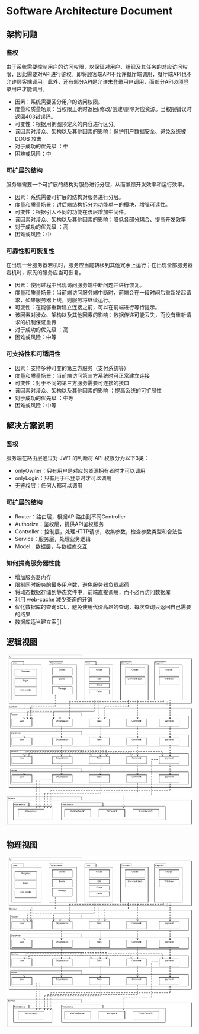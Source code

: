# Software Architecture Document

## 架构问题

### 鉴权
由于系统需要控制用户的访问权限，以保证对用户、组织及其任务的对应访问权限，因此需要对API进行鉴权。即将顾客端API不允许餐厅端调用，餐厅端API也不允许顾客端调用。此外，还有部分API是允许未登录用户调用，而部分API必须登录用户才能调用。
- 因素：系统需要区分用户的访问权限。
- 度量和质量场景：当权限正确时返回/修改/创建/删除对应资源。当权限错误时返回403错误码。
- 可变性：根据用例图预定义的内容进行区分。
- 该因素对涉众、架构以及其他因素的影响：保护用户数据安全、避免系统被 DDOS 攻击
- 对于成功的优先级 ：中
- 困难或风险：中

### 可扩展的结构
服务端需要一个可扩展的结构对服务进行分层，从而兼顾开发效率和运行效率。
- 因素：系统需要可扩展的结构对服务进行分层。
- 度量和质量场景：讲后端结构拆分为功能单一的模块，增强可读性。
- 可变性：根据引入不同的功能在该层增加中间件。
- 该因素对涉众、架构以及其他因素的影响：降低各部分耦合、提高开发效率
- 对于成功的优先级 ：高
- 困难或风险：中

### 可靠性和可恢复性
在出现一台服务器宕机时，服务应当能转移到其他冗余上运行；在出现全部服务器宕机时，原先的服务应当可恢复。
- 因素：使用过程中出现访问服务端中断问题并进行恢复。
- 度量和质量场景：当前端访问服务端中断时，前端会在一段时间后重新发起请求，如果服务器上线，则服务将继续运行。
- 可变性：在能够重新建立连接之前，可以在前端进行等待提示。
- 该因素对涉众、架构以及其他因素的影响：数据传递可能丢失，而没有重新请求的机制保证重传
- 对于成功的优先级 ：高
- 困难或风险：中等

### 可支持性和可适用性
- 因素：支持多种可变的第三方服务（支付系统等）
- 度量和质量场景：当前端访问第三方系统时可正常建立连接
- 可变性：对于不同的第三方服务需要可连接的接口
- 该因素对涉众、架构以及其他因素的影响 ：提高系统的可扩展性
- 对于成功的优先级 ：中等
- 困难或风险：中等

## 解决方案说明

### 鉴权
服务端在路由层通过对 JWT 的判断将 API 权限分为以下3类：
- onlyOwner：只有用户是对应的资源拥有者时才可以调用
- onlyLogin：只有用于已登录时才可以调用
- 无鉴权层：任何人都可以调用

### 可扩展的结构
- Router：路由层，根据API路由到不同Controller
- Authorize：鉴权层，提供API鉴权服务
- Controller：控制层，处理HTTP请求，收集参数，检查参数类型和合法性
- Service：服务层，处理业务逻辑
- Model：数据层，与数据库交互

### 如何提高服务器性能
- 增加服务器内存
- 限制同时服务的最多用户数，避免服务器负载超荷
- 将动态数据存储到静态文件中，前端直接调用，而不必再访问数据库
- 利用 web-cache 减少查询的开销
- 优化数据库的查询SQL，避免使用代价高昂的查询，每次查询只返回自己需要的结果
- 数据库适当建立索引

## 逻辑视图
![](/pics/07-04-architecture-design-log.png)

## 物理视图

![](/pics/07-04-architecture-design-log.png)

